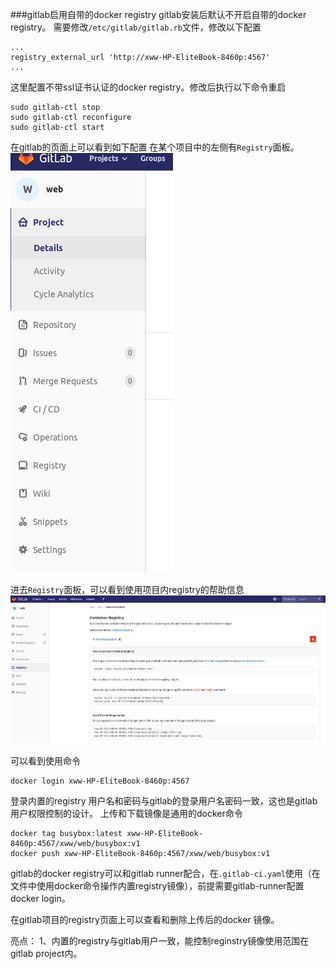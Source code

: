 ###gitlab启用自带的docker registry
gitlab安装后默认不开启自带的docker registry。
需要修改```/etc/gitlab/gitlab.rb```文件，修改以下配置
```
...
registry_external_url 'http://xww-HP-EliteBook-8460p:4567'
...
```
这里配置不带ssl证书认证的docker registry。修改后执行以下命令重启
```
sudo gitlab-ctl stop
sudo gitlab-ctl reconfigure
sudo gitlab-ctl start
```
在gitlab的页面上可以看到如下配置
在某个项目中的左侧有```Registry```面板。
![01](./gitlab/01.png  "01")

进去```Registry```面板，可以看到使用项目内registry的帮助信息
![02](./gitlab/02.png  "02")

可以看到使用命令
```
docker login xww-HP-EliteBook-8460p:4567
```
登录内置的registry
用户名和密码与gitlab的登录用户名密码一致，这也是gitlab用户权限控制的设计。
上传和下载镜像是通用的docker命令
```
docker tag busybox:latest xww-HP-EliteBook-8460p:4567/xww/web/busybox:v1
docker push xww-HP-EliteBook-8460p:4567/xww/web/busybox:v1
```
gitlab的docker registry可以和gitlab runner配合，在```.gitlab-ci.yaml```使用（在文件中使用docker命令操作内置registry镜像），前提需要gitlab-runner配置docker login。

在gitlab项目的registry页面上可以查看和删除上传后的docker 镜像。

亮点：
1、内置的registry与gitlab用户一致，能控制reginstry镜像使用范围在gitlab project内。